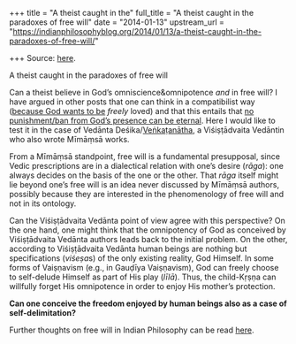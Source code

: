 +++
title = "A theist caught in the"
full_title = "A theist caught in the paradoxes of free will"
date = "2014-01-13"
upstream_url = "https://indianphilosophyblog.org/2014/01/13/a-theist-caught-in-the-paradoxes-of-free-will/"

+++
Source: [here](https://indianphilosophyblog.org/2014/01/13/a-theist-caught-in-the-paradoxes-of-free-will/).

A theist caught in the paradoxes of free will

Can a theist believe in God’s omniscience&omnipotence *and* in free
will? I have argued in other posts that one can think in a compatibilist
way ([because God wants to
be](http://elisafreschi.com/links/is-predetermination-compatible-with-the-idea-of-a-loving-god-probably-not/)
*freely* loved) and that this entails that [no punishment/ban from God’s
presence can be
eternal](http://philosopherscocoon.typepad.com/blog/2014/01/the-consequences-of-accepting-free-will-and-an-omnipotent-god.html "No eternal hell is possible").
Here I would like to test it in the case of Vedānta
Deśika/[Veṅkaṭanātha](http://elisafreschi.blogspot.co.at/2013/06/narayanarya-visistadvaita-vedanta-and.html),
a Viśiṣṭādvaita Vedāntin who also wrote Mīmāṃsā works.

From a Mīmāṃsā standpoint, free will is a fundamental presupposal, since
Vedic prescriptions are in a dialectical relation with one’s desire
(*rāga*): one always decides on the basis of the one or the other. That
*rāga* itself might lie beyond one’s free will is an idea never
discussed by Mīmāṃsā authors, possibly because they are interested in
the phenomenology of free will and not in its ontology.

Can the Viśiṣṭādvaita Vedānta point of view agree with this perspective?
On the one hand, one might think that the omnipotency of God as
conceived by Viśiṣṭādvaita Vedānta authors leads back to the initial
problem. On the other, according to Viśiṣṭādvaita Vedānta human beings
are nothing but specifications (*viśeṣa*s) of the only existing reality,
God Himself. In some forms of Vaiṣṇavism (e.g., in Gauḍīya Vaiṣṇavism),
God can freely choose to self-delude Himself as part of His play
(*līlā*). Thus, the child-Kṛṣṇa can willfully forget His omnipotence in
order to enjoy His mother’s protection.

**Can one conceive the freedom enjoyed by human beings also as a case of
self-delimitation?**

Further thoughts on free will in Indian Philosophy can be read
[here](http://elisafreschi.blogspot.co.at/search/label/free%20will "free will in Indian Philosophy").




